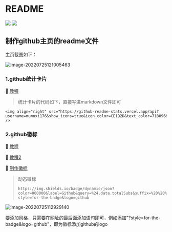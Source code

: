 # README

<p>
        <img src="https://img.shields.io/badge/Typora-v0.11.18-green?style=for-the-badge">
    <a href="https://github.com/mumuxi176"><img src="https://img.shields.io/badge/%E4%BD%9C%E8%80%85-mumuxi176-blue?style=for-the-badge&logo=github"></a>
</p>


## 制作github主页的readme文件

主页截图如下：

![image-20220725121005463](https://i0.hdslb.com/bfs/album/781f246ab96e137f17ae16e01530e35f10cdf6f0.png)





### 1.github统计卡片

:rocket:  [教程](https://github.com/anuraghazra/github-readme-stats/blob/master/docs/readme_cn.md)

> 统计卡片的代码如下，直接写进markdown文件即可

```
<img align="right" src="https://github-readme-stats.vercel.app/api?username=mumuxi176&show_icons=true&icon_color=CE1D2D&text_color=718096&bg_color=ffffff&hide_title=true" />
```



### 2.github徽标

:rocket:  [教程](https://zhuanlan.zhihu.com/p/217540872)

:rocket:  [教程2](https://zhuanlan.zhihu.com/p/258117972)

:rocket: [制作徽标](https://shields.io/)

> 动态徽标
>
> ```
> https://img.shields.io/badge/dynamic/json?color=000000&label=Github&query=%24.data.totalSubs&suffix=%20%20%20%20%20%20followers&url=https%3A%2F%2Fapi.spencerwoo.com%2Fsubstats%2F%3Fsource%3Dgithub%26queryKey%3Dmumuxi176?style=for-the-badge&logo=github
> ```

![image-20220725112929140](https://i0.hdslb.com/bfs/album/1793b15bbb8c44b5de6d71bfd8a553bbea766211.png)

要添加风格，只需要在网址的最后面添加语句即可，例如添加"?style=for-the-badge&logo=github"，即为徽标添加github的logo

